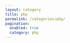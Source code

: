 ```yaml
---
layout: category
title: php
permalink: /categories/php/
pagination:
  enabled: true
  category: php
---
```

